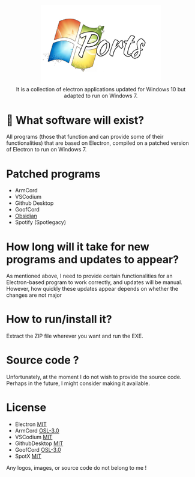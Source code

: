 <div align="center">
<img src="logo.png" width="320">
 <br>It is a collection of electron applications updated for Windows 10 but adapted to run on Windows 7.
</div>

# 🌱 What software will exist?

All programs (those that function and can provide some of their functionalities) that are based on Electron, compiled on a patched version of Electron to run on Windows 7.

# Patched programs

- ArmCord
- VSCodium
- Github Desktop 
- GoofCord
- [Obsidian](https://github.com/obsidianmd/obsidian-releases)
- Spotify (Spotlegacy)

# How long will it take for new programs and updates to appear?

As mentioned above, I need to provide certain functionalities for an Electron-based program to work correctly, and updates will be manual. However, how quickly these updates appear depends on whether the changes are not major

# How to run/install it?

Extract the ZIP file wherever you want and run the EXE.

# Source code ?
Unfortunately, at the moment I do not wish to provide the source code. Perhaps in the future, I might consider making it available.

# License

- Electron [MIT](https://github.com/electron/electron/blob/main/LICENSE)
- ArmCord [OSL-3.0](https://github.com/ArmCord/ArmCord/tree/dev?tab=OSL-3.0-1-ov-file#OSL-3.0-1-ov-file)
- VSCodium [MIT](https://github.com/VSCodium/vscodium/blob/master/LICENSE)
- GithubDesktop [MIT](https://github.com/desktop/desktop/blob/development/LICENSE)
- GoofCord [OSL-3.0](https://github.com/Milkshiift/GoofCord?tab=readme-ov-file#OSL-3.0-1-ov-file)
- SpotX [MIT](https://github.com/SpotX-Official/SpotX)

Any logos, images, or source code do not belong to me !
